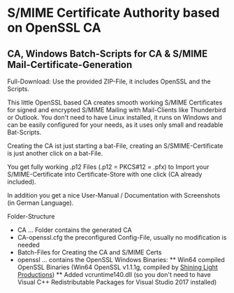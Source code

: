 # S/MIME Certificate Authority based on OpenSSL CA
## CA, Windows Batch-Scripts for CA & S/MIME Mail-Certificate-Generation

Full-Download: Use the provided ZIP-File, it includes OpenSSL and the Scripts.

This little OpenSSL based CA creates smooth working S/MIME Certificates for signed and encrypted S/MIME Mailing with Mail-Clients like Thunderbird or Outlook. 
You don't need to have Linux installed, it runs on Windows and can be easily configured for your needs, as it uses only small and readable Bat-Scripts.

Creating the CA ist just starting a bat-File, creating an S/SMIME-Certificate is just another click on a bat-File.

You get fully working .p12 Files (.p12 = PKCS#12 = .pfx) to Import your S/MIME-Certificate into Certificate-Store with one click (CA already included).

In addition you get a nice User-Manual / Documentation with Screenshots (in German Language).

Folder-Structure
* CA ... Folder contains the generated CA
* CA-openssl.cfg the preconfigured Config-File, usually no modification is needed
* Batch-Files for Creating the CA and S/MIME Certs
* openssl ... contains the OpenSSL Windows Binaries:
** Win64 compiled OpenSSL Binaries (Win64 OpenSSL v1.1.1g, compiled by [Shining Light Productions](https://slproweb.com/products/Win32OpenSSL.html))
** Added vcruntime140.dll (so you don't need to have Visual C++ Redistributable Packages for Visual Studio 2017 installed)
